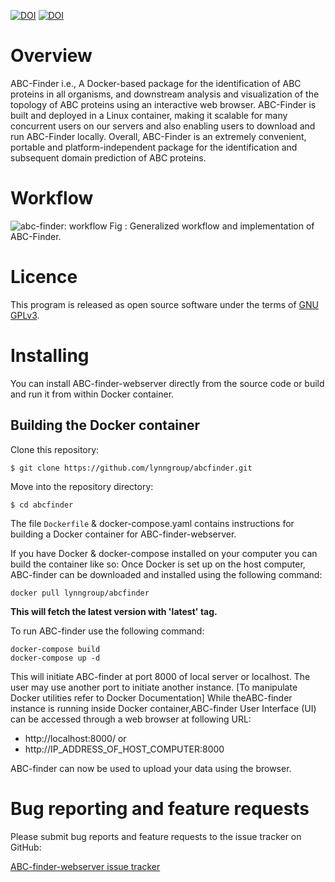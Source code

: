 [![DOI](https://zenodo.org/badge/DOI/10.5281/zenodo.3733587.svg)](https://doi.org/10.5281/zenodo.3733587)
[![DOI](https://zenodo.org/badge/DOI/10.5281/zenodo.4039121.svg)](https://doi.org/10.5281/zenodo.4039121)

# Overview 
ABC-Finder i.e., A Docker-based package for the identification of ABC proteins in all organisms, and downstream analysis and visualization of the topology of ABC proteins using an interactive web browser. ABC-Finder is built and deployed in a Linux container, making it scalable for many concurrent users on our servers and also enabling users to download and run ABC-Finder locally. Overall, ABC-Finder is an extremely convenient, portable and platform-independent package for the identification and subsequent domain prediction of ABC proteins. 

# Workflow
![abc-finder: workflow](https://github.com/lynngroup/abcfinder/blob/master/abc-finder_feb.svg)
Fig : Generalized workflow and implementation of ABC-Finder. 
# Licence
This program is released as open source software under the terms of [GNU GPLv3](https://github.com/lynngroup/abcfinder/blob/master/LICENSE).

# Installing

You can install ABC-finder-webserver directly from the source code or build and run it from within Docker container.

## Building the Docker container 

Clone this repository: 
```
$ git clone https://github.com/lynngroup/abcfinder.git

```

Move into the repository directory:
```
$ cd abcfinder
```

The file `Dockerfile`  &  docker-compose.yaml contains instructions for building a Docker container for ABC-finder-webserver.

If you have Docker & docker-compose  installed on your computer you can build the container like so:
Once Docker is set up on the host computer, ABC-finder can be downloaded and installed using the following command:

```shell
docker pull lynngroup/abcfinder
```
**This will fetch the latest version with 'latest' tag.**

To run ABC-finder use the following command:
```shell
docker-compose build
docker-compose up -d 
```

This will initiate ABC-finder at port 8000 of local server or localhost. The user may use another port to initiate another instance. [To manipulate Docker utilities refer to Docker Documentation]
While theABC-finder instance is running inside Docker container,ABC-finder User Interface (UI) can be accessed through a web browser at following URL:
- http://localhost:8000/ or
- http://IP_ADDRESS_OF_HOST_COMPUTER:8000

ABC-finder can now be used to upload your data using the browser.

# Bug reporting and feature requests

Please submit bug reports and feature requests to the issue tracker on GitHub:

[ABC-finder-webserver issue tracker](https://github.com/lynngroup/abcfinder/issues)
